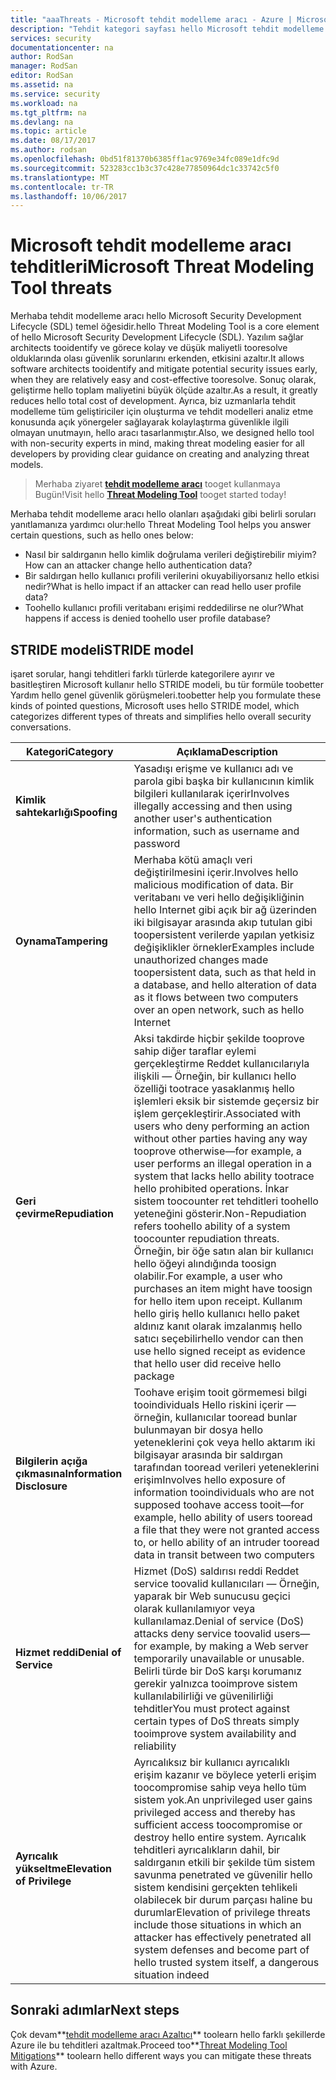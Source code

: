 ```yaml
---
title: "aaaThreats - Microsoft tehdit modelleme aracı - Azure | Microsoft Docs"
description: "Tehdit kategori sayfası hello Microsoft tehdit modelleme aracı için kullanıma sunulan tüm kategorileri içeren tehditleri oluşturulur."
services: security
documentationcenter: na
author: RodSan
manager: RodSan
editor: RodSan
ms.assetid: na
ms.service: security
ms.workload: na
ms.tgt_pltfrm: na
ms.devlang: na
ms.topic: article
ms.date: 08/17/2017
ms.author: rodsan
ms.openlocfilehash: 0bd51f81370b6385ff1ac9769e34fc089e1dfc9d
ms.sourcegitcommit: 523283cc1b3c37c428e77850964dc1c33742c5f0
ms.translationtype: MT
ms.contentlocale: tr-TR
ms.lasthandoff: 10/06/2017
---
```

# <a name="microsoft-threat-modeling-tool-threats"></a><span data-ttu-id="f56b6-103">Microsoft tehdit modelleme aracı tehditleri</span><span class="sxs-lookup"><span data-stu-id="f56b6-103">Microsoft Threat Modeling Tool threats</span></span>

<span data-ttu-id="f56b6-104">Merhaba tehdit modelleme aracı hello Microsoft Security Development Lifecycle (SDL) temel öğesidir.</span><span class="sxs-lookup"><span data-stu-id="f56b6-104">hello Threat Modeling Tool is a core element of hello Microsoft Security Development Lifecycle (SDL).</span></span> <span data-ttu-id="f56b6-105">Yazılım sağlar architects tooidentify ve görece kolay ve düşük maliyetli tooresolve olduklarında olası güvenlik sorunlarını erkenden, etkisini azaltır.</span><span class="sxs-lookup"><span data-stu-id="f56b6-105">It allows software architects tooidentify and mitigate potential security issues early, when they are relatively easy and cost-effective tooresolve.</span></span> <span data-ttu-id="f56b6-106">Sonuç olarak, geliştirme hello toplam maliyetini büyük ölçüde azaltır.</span><span class="sxs-lookup"><span data-stu-id="f56b6-106">As a result, it greatly reduces hello total cost of development.</span></span> <span data-ttu-id="f56b6-107">Ayrıca, biz uzmanlarla tehdit modelleme tüm geliştiriciler için oluşturma ve tehdit modelleri analiz etme konusunda açık yönergeler sağlayarak kolaylaştırma güvenlikle ilgili olmayan unutmayın, hello aracı tasarlanmıştır.</span><span class="sxs-lookup"><span data-stu-id="f56b6-107">Also, we designed hello tool with non-security experts in mind, making threat modeling easier for all developers by providing clear guidance on creating and analyzing threat models.</span></span>

> <span data-ttu-id="f56b6-108">Merhaba ziyaret  **[tehdit modelleme aracı](./azure-security-threat-modeling-tool.md)**  tooget kullanmaya Bugün!</span><span class="sxs-lookup"><span data-stu-id="f56b6-108">Visit hello **[Threat Modeling Tool](./azure-security-threat-modeling-tool.md)** tooget started today!</span></span>

<span data-ttu-id="f56b6-109">Merhaba tehdit modelleme aracı hello olanları aşağıdaki gibi belirli soruları yanıtlamanıza yardımcı olur:</span><span class="sxs-lookup"><span data-stu-id="f56b6-109">hello Threat Modeling Tool helps you answer certain questions, such as hello ones below:</span></span>

* <span data-ttu-id="f56b6-110">Nasıl bir saldırganın hello kimlik doğrulama verileri değiştirebilir miyim?</span><span class="sxs-lookup"><span data-stu-id="f56b6-110">How can an attacker change hello authentication data?</span></span>
* <span data-ttu-id="f56b6-111">Bir saldırgan hello kullanıcı profili verilerini okuyabiliyorsanız hello etkisi nedir?</span><span class="sxs-lookup"><span data-stu-id="f56b6-111">What is hello impact if an attacker can read hello user profile data?</span></span>
* <span data-ttu-id="f56b6-112">Toohello kullanıcı profili veritabanı erişimi reddedilirse ne olur?</span><span class="sxs-lookup"><span data-stu-id="f56b6-112">What happens if access is denied toohello user profile database?</span></span>

## <a name="stride-model"></a><span data-ttu-id="f56b6-113">STRIDE modeli</span><span class="sxs-lookup"><span data-stu-id="f56b6-113">STRIDE model</span></span>

<span data-ttu-id="f56b6-114">işaret sorular, hangi tehditleri farklı türlerde kategorilere ayırır ve basitleştiren Microsoft kullanır hello STRIDE modeli, bu tür formüle toobetter Yardım hello genel güvenlik görüşmeleri.</span><span class="sxs-lookup"><span data-stu-id="f56b6-114">toobetter help you formulate these kinds of pointed questions, Microsoft uses hello STRIDE model, which categorizes different types of threats and simplifies hello overall security conversations.</span></span>

| <span data-ttu-id="f56b6-115">Kategori</span><span class="sxs-lookup"><span data-stu-id="f56b6-115">Category</span></span> | <span data-ttu-id="f56b6-116">Açıklama</span><span class="sxs-lookup"><span data-stu-id="f56b6-116">Description</span></span> |
| -------- | ----------- |
| <span data-ttu-id="f56b6-117">**Kimlik sahtekarlığı**</span><span class="sxs-lookup"><span data-stu-id="f56b6-117">**Spoofing**</span></span> | <span data-ttu-id="f56b6-118">Yasadışı erişme ve kullanıcı adı ve parola gibi başka bir kullanıcının kimlik bilgileri kullanılarak içerir</span><span class="sxs-lookup"><span data-stu-id="f56b6-118">Involves illegally accessing and then using another user's authentication information, such as username and password</span></span> |
| <span data-ttu-id="f56b6-119">**Oynama**</span><span class="sxs-lookup"><span data-stu-id="f56b6-119">**Tampering**</span></span> | <span data-ttu-id="f56b6-120">Merhaba kötü amaçlı veri değiştirilmesini içerir.</span><span class="sxs-lookup"><span data-stu-id="f56b6-120">Involves hello malicious modification of data.</span></span> <span data-ttu-id="f56b6-121">Bir veritabanı ve veri hello değişikliğinin hello Internet gibi açık bir ağ üzerinden iki bilgisayar arasında akıp tutulan gibi toopersistent verilerde yapılan yetkisiz değişiklikler örnekler</span><span class="sxs-lookup"><span data-stu-id="f56b6-121">Examples include unauthorized changes made toopersistent data, such as that held in a database, and hello alteration of data as it flows between two computers over an open network, such as hello Internet</span></span> |
| <span data-ttu-id="f56b6-122">**Geri çevirme**</span><span class="sxs-lookup"><span data-stu-id="f56b6-122">**Repudiation**</span></span> | <span data-ttu-id="f56b6-123">Aksi takdirde hiçbir şekilde tooprove sahip diğer taraflar eylemi gerçekleştirme Reddet kullanıcılarıyla ilişkili — Örneğin, bir kullanıcı hello özelliği tootrace yasaklanmış hello işlemleri eksik bir sistemde geçersiz bir işlem gerçekleştirir.</span><span class="sxs-lookup"><span data-stu-id="f56b6-123">Associated with users who deny performing an action without other parties having any way tooprove otherwise—for example, a user performs an illegal operation in a system that lacks hello ability tootrace hello prohibited operations.</span></span> <span data-ttu-id="f56b6-124">İnkar sistem toocounter ret tehditleri toohello yeteneğini gösterir.</span><span class="sxs-lookup"><span data-stu-id="f56b6-124">Non-Repudiation refers toohello ability of a system toocounter repudiation threats.</span></span> <span data-ttu-id="f56b6-125">Örneğin, bir öğe satın alan bir kullanıcı hello öğeyi alındığında toosign olabilir.</span><span class="sxs-lookup"><span data-stu-id="f56b6-125">For example, a user who purchases an item might have toosign for hello item upon receipt.</span></span> <span data-ttu-id="f56b6-126">Kullanım hello giriş hello kullanıcı hello paket aldınız kanıt olarak imzalanmış hello satıcı seçebilir</span><span class="sxs-lookup"><span data-stu-id="f56b6-126">hello vendor can then use hello signed receipt as evidence that hello user did receive hello package</span></span> |
| <span data-ttu-id="f56b6-127">**Bilgilerin açığa çıkmasına**</span><span class="sxs-lookup"><span data-stu-id="f56b6-127">**Information Disclosure**</span></span> | <span data-ttu-id="f56b6-128">Toohave erişim tooit görmemesi bilgi tooindividuals Hello riskini içerir — örneğin, kullanıcılar tooread bunlar bulunmayan bir dosya hello yeteneklerini çok veya hello aktarım iki bilgisayar arasında bir saldırgan tarafından tooread verileri yeteneklerini erişim</span><span class="sxs-lookup"><span data-stu-id="f56b6-128">Involves hello exposure of information tooindividuals who are not supposed toohave access tooit—for example, hello ability of users tooread a file that they were not granted access to, or hello ability of an intruder tooread data in transit between two computers</span></span> |
| <span data-ttu-id="f56b6-129">**Hizmet reddi**</span><span class="sxs-lookup"><span data-stu-id="f56b6-129">**Denial of Service**</span></span> | <span data-ttu-id="f56b6-130">Hizmet (DoS) saldırısı reddi Reddet service toovalid kullanıcıları — Örneğin, yaparak bir Web sunucusu geçici olarak kullanılamıyor veya kullanılamaz.</span><span class="sxs-lookup"><span data-stu-id="f56b6-130">Denial of service (DoS) attacks deny service toovalid users—for example, by making a Web server temporarily unavailable or unusable.</span></span> <span data-ttu-id="f56b6-131">Belirli türde bir DoS karşı korumanız gerekir yalnızca tooimprove sistem kullanılabilirliği ve güvenilirliği tehditler</span><span class="sxs-lookup"><span data-stu-id="f56b6-131">You must protect against certain types of DoS threats simply tooimprove system availability and reliability</span></span> |
| <span data-ttu-id="f56b6-132">**Ayrıcalık yükseltme**</span><span class="sxs-lookup"><span data-stu-id="f56b6-132">**Elevation of Privilege**</span></span> | <span data-ttu-id="f56b6-133">Ayrıcalıksız bir kullanıcı ayrıcalıklı erişim kazanır ve böylece yeterli erişim toocompromise sahip veya hello tüm sistem yok.</span><span class="sxs-lookup"><span data-stu-id="f56b6-133">An unprivileged user gains privileged access and thereby has sufficient access toocompromise or destroy hello entire system.</span></span> <span data-ttu-id="f56b6-134">Ayrıcalık tehditleri ayrıcalıkların dahil, bir saldırganın etkili bir şekilde tüm sistem savunma penetrated ve güvenilir hello sistem kendisini gerçekten tehlikeli olabilecek bir durum parçası haline bu durumlar</span><span class="sxs-lookup"><span data-stu-id="f56b6-134">Elevation of privilege threats include those situations in which an attacker has effectively penetrated all system defenses and become part of hello trusted system itself, a dangerous situation indeed</span></span> |

## <a name="next-steps"></a><span data-ttu-id="f56b6-135">Sonraki adımlar</span><span class="sxs-lookup"><span data-stu-id="f56b6-135">Next steps</span></span>

<span data-ttu-id="f56b6-136">Çok devam**[tehdit modelleme aracı Azaltıcı](./azure-security-threat-modeling-tool-mitigations.md)**  toolearn hello farklı şekillerde Azure ile bu tehditleri azaltmak.</span><span class="sxs-lookup"><span data-stu-id="f56b6-136">Proceed too**[Threat Modeling Tool Mitigations](./azure-security-threat-modeling-tool-mitigations.md)** toolearn hello different ways you can mitigate these threats with Azure.</span></span>
